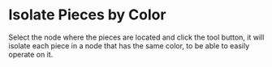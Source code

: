 # Isolate Pieces by Color
Select the node where the pieces are located and click the tool button, it will isolate each piece in a node that has the same color, to be able to easily operate on it.
